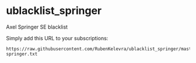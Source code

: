 # ublacklist_springer
Axel Springer SE blacklist


Simply add this URL to your subscriptions:

```
https://raw.githubusercontent.com/RubenKelevra/ublacklist_springer/master/ublacklist-springer.txt
```
